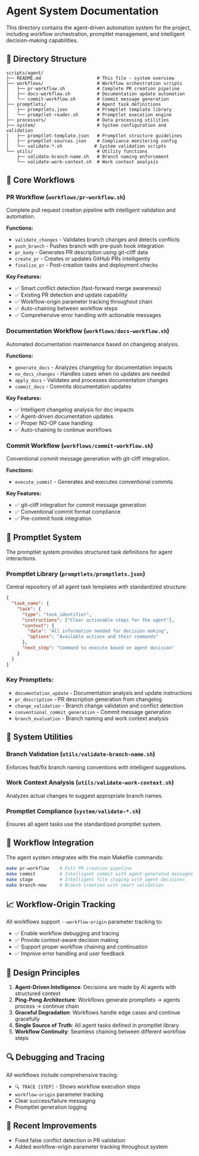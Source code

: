 # Agent System Documentation

This directory contains the agent-driven automation system for the project, including workflow orchestration, promptlet management, and intelligent decision-making capabilities.

## 📁 Directory Structure

```
scripts/agent/
├── README.md                     # This file - system overview
├── workflows/                    # Workflow orchestration scripts
│   ├── pr-workflow.sh            # Complete PR creation pipeline
│   ├── docs-workflow.sh          # Documentation update automation
│   └── commit-workflow.sh        # Commit message generation
├── promptlets/                   # Agent task definitions
│   ├── promptlets.json           # Promptlet template library
│   └── promptlet-reader.sh       # Promptlet execution engine
├── processors/                   # Data processing utilities
├── system/                       # System configuration and validation
│   ├── promptlet-template.json   # Promptlet structure guidelines
│   ├── promptlet-sources.json    # Compliance monitoring config
│   └── validate-*.sh            # System validation scripts
└── utils/                        # Utility functions
    ├── validate-branch-name.sh   # Branch naming enforcement
    └── validate-work-context.sh  # Work context analysis
```

## 🚀 Core Workflows

### PR Workflow (`workflows/pr-workflow.sh`)
Complete pull request creation pipeline with intelligent validation and automation.

**Functions:**
- `validate_changes` - Validates branch changes and detects conflicts
- `push_branch` - Pushes branch with pre-push hook integration
- `pr_body` - Generates PR description using git-cliff data
- `create_pr` - Creates or updates GitHub PRs intelligently
- `finalize_pr` - Post-creation tasks and deployment checks

**Key Features:**
- ✅ Smart conflict detection (fast-forward merge awareness)
- ✅ Existing PR detection and update capability
- ✅ Workflow-origin parameter tracking throughout chain
- ✅ Auto-chaining between workflow steps
- ✅ Comprehensive error handling with actionable messages

### Documentation Workflow (`workflows/docs-workflow.sh`)
Automated documentation maintenance based on changelog analysis.

**Functions:**
- `generate_docs` - Analyzes changelog for documentation impacts
- `no_docs_changes` - Handles cases when no updates are needed
- `apply_docs` - Validates and processes documentation changes
- `commit_docs` - Commits documentation updates

**Key Features:**
- ✅ Intelligent changelog analysis for doc impacts
- ✅ Agent-driven documentation updates
- ✅ Proper NO-OP case handling
- ✅ Auto-chaining to continue workflows

### Commit Workflow (`workflows/commit-workflow.sh`)
Conventional commit message generation with git-cliff integration.

**Functions:**
- `execute_commit` - Generates and executes conventional commits

**Key Features:**
- ✅ git-cliff integration for commit message generation
- ✅ Conventional commit format compliance
- ✅ Pre-commit hook integration

## 🎯 Promptlet System

The promptlet system provides structured task definitions for agent interactions.

### Promptlet Library (`promptlets/promptlets.json`)
Central repository of all agent task templates with standardized structure:

```json
{
  "task_name": {
    "task": {
      "type": "task_identifier",
      "instructions": ["Clear actionable steps for the agent"],
      "context": {
        "data": "All information needed for decision making",
        "options": "Available actions and their commands"
      },
      "next_step": "Command to execute based on agent decision"
    }
  }
}
```

### Key Promptlets:
- `documentation_update` - Documentation analysis and update instructions
- `pr_description` - PR description generation from changelog
- `change_validation` - Branch change validation and conflict detection
- `conventional_commit_generation` - Commit message generation
- `branch_evaluation` - Branch naming and work context analysis

## 🔧 System Utilities

### Branch Validation (`utils/validate-branch-name.sh`)
Enforces feat/fix branch naming conventions with intelligent suggestions.

### Work Context Analysis (`utils/validate-work-context.sh`)
Analyzes actual changes to suggest appropriate branch names.

### Promptlet Compliance (`system/validate-*.sh`)
Ensures all agent tasks use the standardized promptlet system.

## 🔄 Workflow Integration

The agent system integrates with the main Makefile commands:

```bash
make pr-workflow    # Full PR creation pipeline
make commit         # Intelligent commit with agent-generated messages
make stage          # Intelligent file staging with agent decisions
make branch-new     # Branch creation with smart validation
```

## 📈 Workflow-Origin Tracking

All workflows support `--workflow-origin` parameter tracking to:
- ✅ Enable workflow debugging and tracing
- ✅ Provide context-aware decision making
- ✅ Support proper workflow chaining and continuation
- ✅ Improve error handling and user feedback

## 🎯 Design Principles

1. **Agent-Driven Intelligence**: Decisions are made by AI agents with structured context
2. **Ping-Pong Architecture**: Workflows generate promptlets → agents process → continue chain
3. **Graceful Degradation**: Workflows handle edge cases and continue gracefully
4. **Single Source of Truth**: All agent tasks defined in promptlet library
5. **Workflow Continuity**: Seamless chaining between different workflow steps

## 🔍 Debugging and Tracing

All workflows include comprehensive tracing:
- `🔍 TRACE [STEP]` - Shows workflow execution steps
- `workflow-origin` parameter tracking
- Clear success/failure messaging
- Promptlet generation logging

## 📝 Recent Improvements

- Fixed false conflict detection in PR validation
- Added workflow-origin parameter tracking throughout system